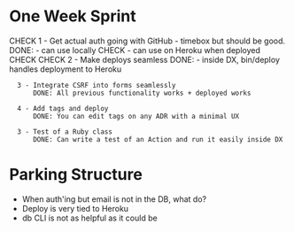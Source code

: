 # One Week Sprint

CHECK 1 - Get actual auth going with GitHub - timebox but should be good.
          DONE: - can use locally CHECK
                - can use on Heroku when deployed CHECK
CHECK 2 - Make deploys seamless
          DONE: - inside DX, bin/deploy handles deployment to Heroku

      3 - Integrate CSRF into forms seamlessly
          DONE: All previous functionality works + deployed works

      4 - Add tags and deploy
          DONE: You can edit tags on any ADR with a minimal UX

      3 - Test of a Ruby class
          DONE: Can write a test of an Action and run it easily inside DX


# Parking Structure

* When auth'ing but email is not in the DB, what do?
* Deploy is very tied to Heroku
* db CLI is not as helpful as it could be
